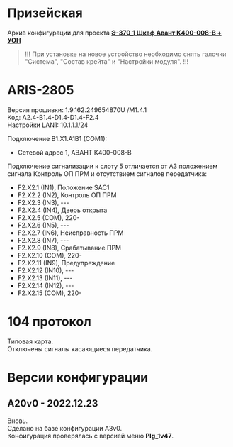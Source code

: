 ﻿Призейская
==========

Архив конфигурации для проекта **[Э-370_1 Шкаф Авант К400-008-В + УОН](Э-370_1_Шкаф_Авант_К400-008-В_+_УОН.pdf)**

> !!! При установке на новое устройство необходимо снять галочки "Система", "Состав крейта" и "Настройки модуля". !!!


# ARIS-2805

Версия прошивки: 1.9.162.249654870U /M1.4.1  
Код: A2.4-B1.4-D1.4-D1.4-F2.4  
Настройки LAN1: 10.1.1.1/24

Подключение B1.X1.A1B1 (COM1):
- Сетевой адрес 1, АВАНТ К400-008-В

Подключение сигнализации к слоту 5 отличается от А3 положением сигнала Контроль ОП ПРМ и отсутствием сигналов передатчика:
- F2.X2.1  (IN1),  Положение SAC1
- F2.X2.2  (IN2),  Контроль ОП ПРМ
- F2.X2.3  (IN3),  ---
- F2.X2.4  (IN4),  Дверь открыта
- F2.X2.5  (COM),  220-
- F2.X2.6  (IN5),  ---
- F2.X2.7  (IN6),  Неисправность ПРМ
- F2.X2.8  (IN7),  ---
- F2.X2.9  (IN8),  Срабатывание ПРМ
- F2.X2.10 (COM),  220-
- F2.X2.11 (IN9),  Предупреждение
- F2.X2.12 (IN10), ---
- F2.X2.13 (IN11), ---
- F2.X2.14 (IN12), ---
- F2.X2.15 (COM),  220-


# 104 протокол

Типовая карта.  
Отключены сигналы касающиеся передатчика.


# Версии конфигурации

## A20v0 - 2022.12.23

Вновь.  
Сделано на базе конфигурации А3v0.  
Конфигурация проверялась с версией меню **PIg_1v47**.

